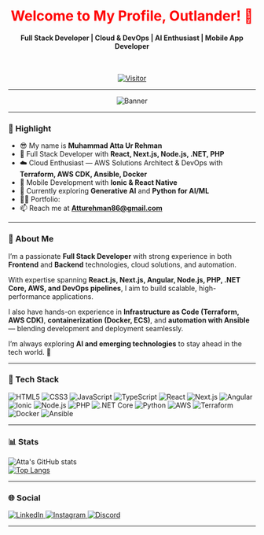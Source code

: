 <h1 align="center" style="color: red;">Welcome to My Profile, Outlander! 👋</h1>

<div align="center">
   
**Full Stack Developer | Cloud & DevOps | AI Enthusiast | Mobile App Developer**  
<br><br>

[![Visitor](https://visitor-badge.laobi.icu/badge?page_id=muhammadattaurrehman)](https://github.com/muhammadattaurrehman)

</div>

---

<p align="center">
   <img src="https://i.imgur.com/1Nafw1j.png" alt="Banner"/>
</p>

---

### 🔦 Highlight
- 😎 My name is **Muhammad Atta Ur Rehman**
- 💼 Full Stack Developer with **React, Next.js, Node.js, .NET, PHP**
- ☁️ Cloud Enthusiast — AWS Solutions Architect & DevOps with **Terraform, AWS CDK, Ansible, Docker**
- 📱 Mobile Development with **Ionic & React Native**
- 🌱 Currently exploring **Generative AI** and **Python for AI/ML**
- 👨‍💻 Portfolio: 
- 📫 Reach me at **Atturehman86@gmail.com**

---

### 📄 About Me
I’m a passionate **Full Stack Developer** with strong experience in both **Frontend** and **Backend** technologies, cloud solutions, and automation.  

With expertise spanning **React.js, Next.js, Angular, Node.js, PHP, .NET Core, AWS, and DevOps pipelines**, I aim to build scalable, high-performance applications.  

I also have hands-on experience in **Infrastructure as Code (Terraform, AWS CDK)**, **containerization (Docker, ECS)**, and **automation with Ansible** — blending development and deployment seamlessly.  

I’m always exploring **AI and emerging technologies** to stay ahead in the tech world. 🚀

---

### 🚀 Tech Stack
![HTML5](https://img.shields.io/badge/html5-%23E34F26.svg?style=for-the-badge&logo=html5&logoColor=white) ![CSS3](https://img.shields.io/badge/css3-%231572B6.svg?style=for-the-badge&logo=css3&logoColor=white)  ![JavaScript](https://img.shields.io/badge/javascript-%23323330.svg?style=for-the-badge&logo=javascript&logoColor=%23F7DF1E) ![TypeScript](https://img.shields.io/badge/typescript-%23007ACC.svg?style=for-the-badge&logo=typescript&logoColor=white) ![React](https://img.shields.io/badge/react-%2320232a.svg?style=for-the-badge&logo=react&logoColor=%2361DAFB) ![Next.js](https://img.shields.io/badge/Next-black?style=for-the-badge&logo=next.js&logoColor=white) ![Angular](https://img.shields.io/badge/Angular-%23DD0031.svg?style=for-the-badge&logo=angular&logoColor=white) ![Ionic](https://img.shields.io/badge/Ionic-%233880FF.svg?style=for-the-badge&logo=ionic&logoColor=white) ![Node.js](https://img.shields.io/badge/node.js-6DA55F?style=for-the-badge&logo=node.js&logoColor=white) ![PHP](https://img.shields.io/badge/php-%23777BB4.svg?style=for-the-badge&logo=php&logoColor=white) 
![.NET Core](https://img.shields.io/badge/.NET%20Core-512BD4?style=for-the-badge&logo=dotnet&logoColor=white) ![Python](https://img.shields.io/badge/python-3670A0?style=for-the-badge&logo=python&logoColor=ffdd54) ![AWS](https://img.shields.io/badge/AWS-232F3E?style=for-the-badge&logo=amazonaws&logoColor=white) ![Terraform](https://img.shields.io/badge/Terraform-623CE4?style=for-the-badge&logo=terraform&logoColor=white) ![Docker](https://img.shields.io/badge/Docker-2496ED?style=for-the-badge&logo=docker&logoColor=white) ![Ansible](https://img.shields.io/badge/Ansible-EE0000?style=for-the-badge&logo=ansible&logoColor=white)

---

### 📊 Stats
![Atta's GitHub stats](https://github-readme-stats.vercel.app/api?username=muhammadattaurrehman&hide=issues&show_icons=true&theme=transparent)  
[![Top Langs](https://github-readme-stats.vercel.app/api/top-langs/?username=muhammadattaurrehman&layout=compact&theme=transparent)](https://github.com/anuraghazra/github-readme-stats)

---

### 🌐 Social
<a href="https://www.linkedin.com/in/muhammadattaurehman/">
   <img alt="LinkedIn" src="https://img.shields.io/badge/LinkedIn-0077B5?style=for-the-badge&logo=linkedin&logoColor=white" />
</a>
<a href="https://www.instagram.com/yourusername/">
   <img alt="Instagram" src="https://img.shields.io/badge/Instagram-E4405F?style=for-the-badge&logo=instagram&logoColor=white" />
</a>
<a href="https://discordapp.com/users/yourdiscordid">
   <img alt="Discord" src="https://img.shields.io/badge/Discord-7289DA?style=for-the-badge&logo=discord&logoColor=white" />
</a>

---
